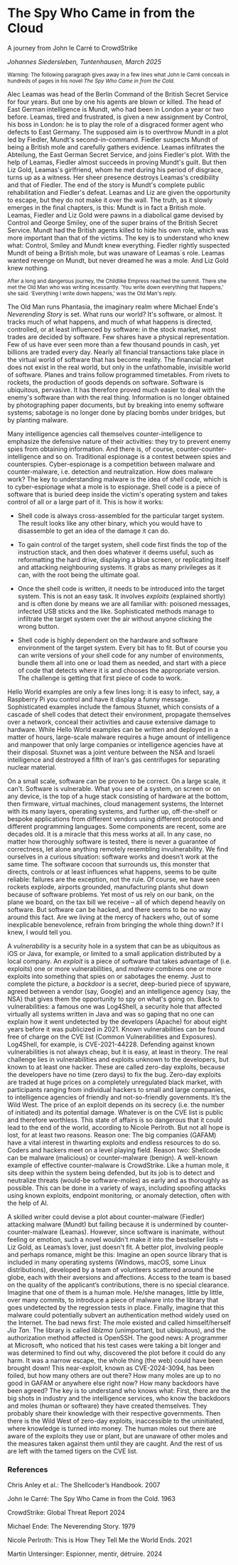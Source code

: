# The Spy Who Came in from the Cloud
A journey from John le Carré to CrowdStrike


*Johannes Siedersleben, Tuntenhausen, March 2025*



<small>Warning: The following paragraph gives away in a few lines what John le Carré conceals in hundreds of pages in his novel *The Spy Who Came in from the Cold*.</small>

Alec Leamas was head of the Berlin Command of the British Secret Service for four years. But one by one his agents are blown or killed. The head of East German intelligence is Mundt, who had been in London a year or two before. Leamas, tired and frustrated, is given a new assignment by Control, his boss in London: he is to play the role of a disgraced former agent who defects to East Germany. The supposed aim is to overthrow Mundt in a plot led by Fiedler, Mundt's second-in-command. Fiedler suspects Mundt of being a British mole and carefully gathers evidence. Leamas infiltrates the Abteilung, the East German Secret Service, and joins Fiedler's plot. With the help of Leamas, Fiedler almost succeeds in proving Mundt's guilt. But then Liz Gold, Leamas's girlfriend, whom he met during his period of disgrace, turns up as a witness. Her sheer presence destroys Leamas's credibility and that of Fiedler. The end of the story is Mundt's complete public rehabilitation and Fiedler's defeat. Leamas and Liz are given the opportunity to escape, but they do not make it over the wall. The truth, as it slowly emerges in the final chapters, is this: Mundt is in fact a British mole. Leamas, Fiedler and Liz Gold were pawns in a diabolical game devised by Control and George Smiley, one of the super brains of the British Secret Service. Mundt had the British agents killed to hide his own role, which was more important than that of the victims. The key is to understand who knew what: Control, Smiley and Mundt knew everything. Fiedler rightly suspected Mundt of being a British mole, but was unaware of Leamas´s role. Leamas wanted revenge on Mundt, but never dreamed he was a mole. And Liz Gold knew nothing.

<small>After a long and dangerous journey, the Childlike Empress reached the summit. There she met the Old Man who was writing incessantly. ’You write down everything that happens,' she said. ‘Everything I write down happens,' was the Old Man's reply.</small>

The Old Man runs Phantasia, the imaginary realm where Michael Ende's *Neverending Story* is set. What runs our world? It's software, or almost. It tracks much of what happens, and much of what happens is directed, controlled, or at least influenced by software: in the stock market, most trades are decided by software. Few shares have a physical representation. Few of us have ever seen more than a few thousand pounds in cash, yet billions are traded every day. Nearly all financial transactions take place in the virtual world of software that has become reality. The financial market does not exist in the real world, but only in the unfathomable, invisible world of software. Planes and trains follow programmed timetables. From rivets to rockets, the production of goods depends on software. Software is ubiquitous, pervasive. It has therefore proved much easier to deal with the enemy's software than with the real thing. Information is no longer obtained by photographing paper documents, but by breaking into enemy software systems; sabotage is no longer done by placing bombs under bridges, but by planting malware. 

Many intelligence agencies call themselves counter-intelligence to emphasize the defensive nature of their activities: they try to prevent enemy spies from obtaining information. And there is, of course, counter-counter-intelligence and so on. Traditional espionage is a contest between spies and counterspies. Cyber-espionage is a competition between malware and counter-malware, i.e. detection and neutralization. How does malware work? The key to understanding malware is the idea of *shell code*, which is to cyber-espionage what a mole is to espionage. Shell code is a piece of software that is buried deep inside the victim's operating system and takes control of all or a large part of it. This is how it works:

- Shell code is always cross-assembled for the particular target system. The result looks like any other binary, which you would have to disassemble to get an idea of the damage it can do.

- To gain control of the target system, shell code first finds the top of the instruction stack, and then does whatever it deems useful, such as reformatting the hard drive, displaying a blue screen, or replicating itself and attacking neighbouring systems. It grabs as many privileges as it can, with the root being the ultimate goal.

- Once the shell code is written, it needs to be introduced into the target system. This is not an easy task. It involves *exploits* (explained shortly) and is often done by means we are all familiar with: poisoned messages, infected USB sticks and the like. Sophisticated methods manage to infiltrate the target system over the air without anyone clicking the wrong button.

- Shell code is highly dependent on the hardware and software environment of the target system. Every bit has to fit. But of course you can write versions of your shell code for any number of environments, bundle them all into one or load them as needed, and start with a piece of code that detects where it is and chooses the appropriate version. The challenge is getting that first piece of code to work.

Hello World examples are only a few lines long: it is easy to infect, say, a Raspberry Pi you control and have it display a funny message. Sophisticated examples include the famous Stuxnet, which consists of a cascade of shell codes that detect their environment, propagate themselves over a network, conceal  their activities and cause extensive damage to hardware. While Hello World examples can be written and deployed in a matter of hours, large-scale malware requires a huge amount of intelligence and manpower that only large companies or intelligence agencies have at their disposal. Stuxnet was a joint venture between the NSA and Israeli intelligence and destroyed a fifth of Iran's gas centrifuges for separating nuclear material.


On a small scale, software can be proven to be correct. On a large scale, it can't. Software is vulnerable. What you see of a system, on screen or on any device, is the top of a huge stack consisting of hardware at the bottom, then firmware, virtual machines, cloud management systems, the Internet with its many layers, operating systems, and further up, off-the-shelf or bespoke applications from different vendors using different protocols and different programming languages. Some components are recent, some are decades old. It is a miracle that this mess works at all. In any case, no matter how thoroughly software is tested, there is never a guarantee of correctness, let alone anything remotely resembling invulnerability. We find ourselves in a curious situation: software works and doesn’t work at the same time. The software cocoon that surrounds us, this monster that directs, controls or at least influences what happens, seems to be quite reliable: failures are the exception, not the rule. Of course, we have seen rockets explode, airports grounded, manufacturing plants shut down because of software problems. Yet most of us rely on our bank, on the plane we board, on the tax bill we receive – all of which depend heavily on software. But software can be hacked, and there seems to be no way around this fact. Are we living at the mercy of hackers who, out of some inexplicable benevolence, refrain from bringing the whole thing down? If I knew, I would tell you.

A *vulnerability* is a security hole in a system that can be as ubiquitous as iOS or Java, for example, or limited to a small application distributed by a local company. An *exploit* is a piece of software that takes advantage of (i.e. exploits) one or more vulnerabilities, and *malware* combines one or more exploits into something that spies on or sabotages the enemy. Just to complete the picture, a *backdoor* is a secret, deep-buried piece of spyware, agreed between a vendor (say, Google) and an intelligence agency (say, the NSA) that gives them the opportunity to spy on what's going on. Back to vulnerabilities: a famous one was Log4Shell, a security hole that affected virtually all systems written in Java and was so gaping that no one can explain how it went undetected by the developers (Apache) for about eight years before it was publicized in 2021. Known vulnerabilities can be found free of charge on the CVE list (Common Vulnerabilities and Exposures). Log4Shell, for example, is CVE-2021-44228. Defending against known vulnerabilities is not always cheap, but it is easy, at least in theory. The real challenge lies in vulnerabilities and exploits unknown to the developers, but known to at least one hacker. These are called zero-day exploits, because the developers have no time (zero days) to fix the bug. Zero-day exploits are traded at huge prices on a completely unregulated black market, with participants ranging from individual hackers to small and large companies, to intelligence agencies of friendly and not-so-friendly governments. It’s the Wild West. The price of an exploit depends on its secrecy (i.e. the number of initiated) and its potential damage. Whatever is on the CVE list is public and therefore worthless. This state of affairs is so dangerous that it could lead to the end of the world, according to Nicole Perlroth. But not all hope is lost, for at least two reasons. Reason one: The big companies (GAFAM) have a vital interest in thwarting exploits and endless resources to do so. Coders and hackers meet on a level playing field. Reason two: Shellcode can be malware (malicious) or counter-malware (benign). A well-known example of effective counter-malware is CrowdStrike. Like a human mole, it sits deep within the system being defended, but its job is to detect and neutralize threats (would-be software-moles) as early and as thoroughly as possible. This can be done in a variety of ways, including spoofing attacks using known exploits, endpoint monitoring, or anomaly detection, often with the help of AI.

A skilled writer could devise a plot about counter-malware (Fiedler) attacking malware (Mundt) but failing because it is undermined by counter-counter-malware (Leamas). However, since software is inanimate, without feeling or emotion, such a novel wouldn't make it into the bestseller lists – Liz Gold, as Leamas’s lover, just doesn't fit. A better plot, involving people and perhaps romance, might be this: Imagine an open source library that is included in many operating systems (Windows, macOS, some Linux distributions), developed by a team of volunteers scattered around the globe, each with their aversions and affections. Access to the team is based on the quality of the applicant’s contributions, there is no special clearance. Imagine that one of them is a human mole. He/she manages, little by little, over many commits, to introduce a piece of malware into the library that goes undetected by the regression tests in place. Finally, imagine that this malware could potentially subvert an authentication method widely used on the Internet. The bad news first: The mole existed and called himself/herself *Jia Tan*. The library is called *liblzma* (unimportant, but ubiquitous), and the authorization method affected is OpenSSH. The good news: A programmer at Microsoft, who noticed that his test cases were taking a bit longer and was determined to find out why, discovered the plot before it could do any harm. It was a narrow escape, the whole thing (the web) could have been brought down! This near-exploit, known as CVE-2024-3094, has been foiled, but how many others are out there? How many moles are up to no good in GAFAM or anywhere else right now? How many backdoors have been agreed? 
The key is to understand who knows what: First, there are the big shots in industry and the intelligence services, who know the backdoors and moles (human or software) they have created themselves. They probably share their knowledge with their respective governments. Then there is the Wild West of zero-day exploits, inaccessible to the uninitiated, where knowledge is turned into money. The human moles out there are aware of the exploits they use or plant, but are unaware of other moles and the measures taken against them until they are caught. And the rest of us are left with the tamed tigers on the CVE list. 


### References

Chris Anley et al.: The Shellcoder’s Handbook. 2007

John le Carré: The Spy Who Came in from the Cold. 1963

CrowdStrike: Global Threat Report 2024

Michael Ende: The Neverending Story. 1979

Nicole Perlroth: This is How They Tell Me the World Ends. 2021

Martin Untersinger: Espionner, mentir, détruire. 2024























